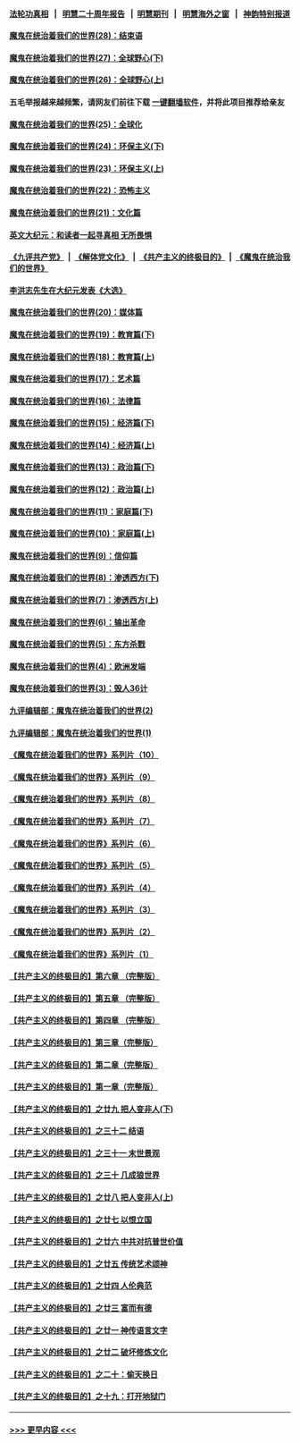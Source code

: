 #### [法轮功真相](https://github.com/gfw-breaker/truth/blob/master/README.md?t=0) &nbsp;&nbsp;|&nbsp;&nbsp; [明慧二十周年报告](https://github.com/gfw-breaker/mh-reports/blob/master/README.md?t=0) &nbsp;&nbsp;|&nbsp;&nbsp;[明慧期刊](https://github.com/gfw-breaker/mh-qikan) &nbsp;&nbsp;|&nbsp;&nbsp; [明慧海外之窗](https://github.com/gfw-breaker/mh-news/blob/master/README.md?t=0) &nbsp;&nbsp;|&nbsp;&nbsp; [神韵特别报道](https://github.com/gfw-breaker/mh-news/blob/master/shenyun.md?t=0)
#### [魔鬼在统治着我们的世界(28)：结束语](../pages/nsc422/n10936246.md?t=06281451) 
#### [魔鬼在统治着我们的世界(27)：全球野心(下)](../pages/nsc422/n10928319.md?t=06281451) 
#### [魔鬼在统治着我们的世界(26)：全球野心(上)](../pages/nsc422/n10900318.md?t=06281451) 
#### 五毛举报越来越频繁，请网友们前往下载 [一键翻墙软件](https://github.com/gfw-breaker/ssr-accounts)，并将此项目推荐给亲友
#### [魔鬼在统治着我们的世界(25)：全球化](../pages/nsc422/n10788205.md?t=06281451) 
#### [魔鬼在统治着我们的世界(24)：环保主义(下)](../pages/nsc422/n10695307.md?t=06281451) 
#### [魔鬼在统治着我们的世界(23)：环保主义(上)](../pages/nsc422/n10688613.md?t=06281451) 
#### [魔鬼在统治着我们的世界(22)：恐怖主义](../pages/nsc422/n10614727.md?t=06281451) 
#### [魔鬼在统治着我们的世界(21)：文化篇](../pages/nsc422/n10597706.md?t=06281451) 
#### [英文大纪元：和读者一起寻真相 无所畏惧](../pages/nsc422/n12542027.md?t=06281451) 
#### [《九评共产党》](https://github.com/begood0513/9ping.md/blob/master/README.md) &nbsp;|&nbsp; [《解体党文化》](../../../../jtdwh.md/blob/master/README.md)  &nbsp;|&nbsp; [《共产主义的终极目的》](../../../../gczydzjmd.md/blob/master/README.md) &nbsp;|&nbsp; [《魔鬼在统治我们的世界》](../../../../mgztzwmdsj.md/blob/master/README.md) 
#### [李洪志先生在大纪元发表《大选》](../pages/nsc422/n12534746.md?t=06281451) 
#### [魔鬼在统治着我们的世界(20)：媒体篇](../pages/nsc422/n10586579.md?t=06281451) 
#### [魔鬼在统治着我们的世界(19)：教育篇(下)](../pages/nsc422/n10564808.md?t=06281451) 
#### [魔鬼在统治着我们的世界(18)：教育篇(上)](../pages/nsc422/n10526970.md?t=06281451) 
#### [魔鬼在统治着我们的世界(17)：艺术篇](../pages/nsc422/n10499093.md?t=06281451) 
#### [魔鬼在统治着我们的世界(16)：法律篇](../pages/nsc422/n10485969.md?t=06281451) 
#### [魔鬼在统治着我们的世界(15)：经济篇(下)](../pages/nsc422/n10469975.md?t=06281451) 
#### [魔鬼在统治着我们的世界(14)：经济篇(上)](../pages/nsc422/n10457370.md?t=06281451) 
#### [魔鬼在统治着我们的世界(13)：政治篇(下)](../pages/nsc422/n10448270.md?t=06281451) 
#### [魔鬼在统治着我们的世界(12)：政治篇(上)](../pages/nsc422/n10444576.md?t=06281451) 
#### [魔鬼在统治着我们的世界(11)：家庭篇(下)](../pages/nsc422/n10440961.md?t=06281451) 
#### [魔鬼在统治着我们的世界(10)：家庭篇(上)](../pages/nsc422/n10435448.md?t=06281451) 
#### [魔鬼在统治着我们的世界(9)：信仰篇](../pages/nsc422/n10432159.md?t=06281451) 
#### [魔鬼在统治着我们的世界(8)：渗透西方(下)](../pages/nsc422/n10429603.md?t=06281451) 
#### [魔鬼在统治着我们的世界(7)：渗透西方(上)](../pages/nsc422/n10426013.md?t=06281451) 
#### [魔鬼在统治着我们的世界(6)：输出革命](../pages/nsc422/n10421536.md?t=06281451) 
#### [魔鬼在统治着我们的世界(5)：东方杀戮](../pages/nsc422/n10417707.md?t=06281451) 
#### [魔鬼在统治着我们的世界(4)：欧洲发端](../pages/nsc422/n10414890.md?t=06281451) 
#### [魔鬼在统治着我们的世界(3)：毁人36计](../pages/nsc422/n10411583.md?t=06281451) 
#### [九评编辑部：魔鬼在统治着我们的世界(2)](../pages/nsc422/n10410036.md?t=06281451) 
#### [九评编辑部：魔鬼在统治着我们的世界(1)](../pages/nsc422/n10406825.md?t=06281451) 
#### [《魔鬼在统治着我们的世界》系列片（10）](../pages/nsc422/n12292670.md?t=06281451) 
#### [《魔鬼在统治着我们的世界》系列片（9）](../pages/nsc422/n12290859.md?t=06281451) 
#### [《魔鬼在统治着我们的世界》系列片（8）](../pages/nsc422/n12287445.md?t=06281451) 
#### [《魔鬼在统治着我们的世界》系列片（7）](../pages/nsc422/n12283425.md?t=06281451) 
#### [《魔鬼在统治着我们的世界》系列片（6）](../pages/nsc422/n12282314.md?t=06281451) 
#### [《魔鬼在统治着我们的世界》系列片（5）](../pages/nsc422/n12281419.md?t=06281451) 
#### [《魔鬼在统治着我们的世界》系列片（4）](../pages/nsc422/n12274024.md?t=06281451) 
#### [《魔鬼在统治着我们的世界》系列片（3）](../pages/nsc422/n12271322.md?t=06281451) 
#### [《魔鬼在统治着我们的世界》系列片（2）](../pages/nsc422/n12269049.md?t=06281451) 
#### [《魔鬼在统治着我们的世界》系列片（1）](../pages/nsc422/n12267575.md?t=06281451) 
#### [【共产主义的终极目的】第六章 （完整版）](../pages/nsc422/n11428913.md?t=06281451) 
#### [【共产主义的终极目的】第五章 （完整版）](../pages/nsc422/n11428912.md?t=06281451) 
#### [【共产主义的终极目的】第四章 （完整版）](../pages/nsc422/n11428907.md?t=06281451) 
#### [【共产主义的终极目的】第三章（完整版）](../pages/nsc422/n11428848.md?t=06281451) 
#### [【共产主义的终极目的】第二章（完整版）](../pages/nsc422/n11428831.md?t=06281451) 
#### [【共产主义的终极目的】第一章（完整版）](../pages/nsc422/n11417651.md?t=06281451) 
#### [【共产主义的终极目的】之廿九 把人变非人(下)](../pages/nsc422/n11344140.md?t=06281451) 
#### [【共产主义的终极目的】之三十二 结语](../pages/nsc422/n11360535.md?t=06281451) 
#### [【共产主义的终极目的】之三十一 末世景观](../pages/nsc422/n11351129.md?t=06281451) 
#### [【共产主义的终极目的】之三十 几成狼世界](../pages/nsc422/n11348280.md?t=06281451) 
#### [【共产主义的终极目的】之廿八 把人变非人(上)](../pages/nsc422/n11340492.md?t=06281451) 
#### [【共产主义的终极目的】之廿七 以恨立国](../pages/nsc422/n11336944.md?t=06281451) 
#### [【共产主义的终极目的】之廿六 中共对抗普世价值](../pages/nsc422/n11324785.md?t=06281451) 
#### [【共产主义的终极目的】之廿五 传统艺术颂神](../pages/nsc422/n11296396.md?t=06281451) 
#### [【共产主义的终极目的】之廿四 人伦典范](../pages/nsc422/n11296397.md?t=06281451) 
#### [【共产主义的终极目的】之廿三 富而有德](../pages/nsc422/n11283598.md?t=06281451) 
#### [【共产主义的终极目的】之廿一 神传语言文字](../pages/nsc422/n11263265.md?t=06281451) 
#### [【共产主义的终极目的】之廿二 破坏修炼文化](../pages/nsc422/n11245728.md?t=06281451) 
#### [【共产主义的终极目的】之二十：偷天换日](../pages/nsc422/n11238846.md?t=06281451) 
#### [【共产主义的终极目的】之十九：打开地狱门](../pages/nsc422/n11206376.md?t=06281451) 

----
#### [ >>> 更早内容 <<< ](../indexes/nsc422-earlier.md)
